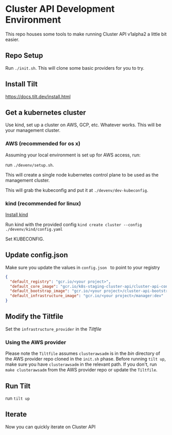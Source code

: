 # Cluster API Development Environment

This repo houses some tools to make running Cluster API v1alpha2 a little bit easier.

## Repo Setup

Run `./init.sh`. This will clone some basic providers for you to try.

## Install Tilt

https://docs.tilt.dev/install.html

## Get a kubernetes cluster

Use kind, set up a cluster on AWS, GCP, etc. Whatever works. This will be your management cluster.

### AWS (recommended for os x)

Assuming your local environment is set up for AWS access, run:

run `./devenv/setup.sh`.

This will create a single node kubernetes control plane to be used as the management cluster.

This will grab the kubeconfig and put it at `./devenv/dev-kubeconfig`.
 
### kind (recommended for linux)

[Install kind](https://github.com/kubernetes-sigs/kind#please-see-our-documentation-for-more-in-depth-installation-etc)

Run kind with the provided config `kind create cluster --config ./devenv/kind/config.yaml`

Set KUBECONFIG.

## Update config.json 

Make sure you update the values in `config.json ` to point to your registry

```json
{
  "default_registry": "gcr.io/<your project>",
  "default_core_image": "gcr.io/k8s-staging-cluster-api/cluster-api-controller:latest",
  "default_bootstrap_image": "gcr.io/<your project>/cluster-api-bootstrap-provider:latest",
  "default_infrastructure_image": "gcr.io/<your project>/manager:dev"
}
```

## Modify the Tiltfile

Set the `infrastructure_provider` in the _Tiltfile_

### Using the AWS provider
 
 Please note the `Tiltfile` assumes `clusterawsadm` is in the _bin_ directory of the AWS provider repo cloned 
 in the `init.sh` phase.  Before running `tilt up`, make sure you have `clusterawsadm` in  the relevant path. 
 If you don't, run `make clusterawsadm` from the AWS provider repo or update the `Tiltfile`. 

## Run Tilt

run `tilt up`

## Iterate

Now you can quickly iterate on Cluster API

